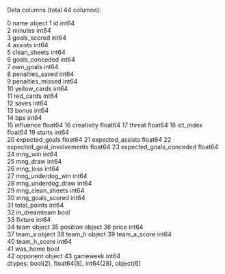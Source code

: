 
Data columns (total 44 columns):

 0   name                            object 
 1   id                              int64  
 2   minutes                         int64  
 3   goals_scored                    int64  
 4   assists                         int64  
 5   clean_sheets                    int64  
 6   goals_conceded                  int64  
 7   own_goals                       int64  
 8   penalties_saved                 int64  
 9   penalties_missed                int64  
 10  yellow_cards                    int64  
 11  red_cards                       int64  
 12  saves                           int64  
 13  bonus                           int64  
 14  bps                             int64  
 15  influence                       float64
 16  creativity                      float64
 17  threat                          float64
 18  ict_index                       float64
 19  starts                          int64  
 20  expected_goals                  float64
 21  expected_assists                float64
 22  expected_goal_involvements      float64
 23  expected_goals_conceded         float64
 24  mng_win                         int64  
 25  mng_draw                        int64  
 26  mng_loss                        int64  
 27  mng_underdog_win                int64  
 28  mng_underdog_draw               int64  
 29  mng_clean_sheets                int64  
 30  mng_goals_scored                int64  
 31  total_points                    int64  
 32  in_dreamteam                    bool   
 33  fixture                         int64  
 34  team                            object 
 35  position                        object 
 36  price                           int64  
 37  team_a                          object 
 38  team_h                          object 
 39  team_a_score                    int64  
 40  team_h_score                    int64  
 41  was_home                        bool   
 42  opponent                        object 
 43  gameweek                        int64  
dtypes: bool(2), float64(8), int64(28), object(6)
